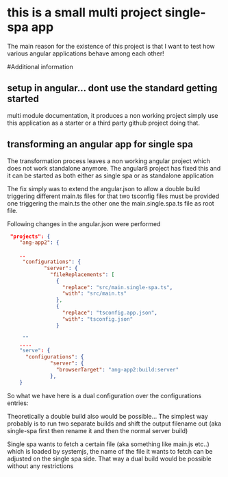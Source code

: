 # this is a small multi project single-spa app

The main reason for the existence of this project is
that I want to test how  various angular applications behave among each other!


#Additional information
## setup in angular... dont use the standard getting started
multi module documentation, it produces a non working project
simply use this application as a starter or a third party github project
doing that.

## transforming an angular app for single spa

The transformation process leaves a non working angular project
which does not work standalone anymore.
The angular8 project has fixed this and it can be started
as both either as single spa or as standalone application

The fix simply was to extend the angular.json to allow a double build
triggering different main.ts files 
for that two tsconfig files must be provided
one triggering the main.ts the other one the main.single.spa.ts file
as root file.

Following changes in the angular.json were performed


```json
 "projects": {
    "ang-app2": {
    
    ..
     "configurations": {
            "server": {
              "fileReplacements": [
                {
                  "replace": "src/main.single-spa.ts",
                  "with": "src/main.ts"
                },
                {
                  "replace": "tsconfig.app.json",
                  "with": "tsconfig.json"
                }

     ""
    ....
    "serve": {
      "configurations": {
              "server": {
                "browserTarget": "ang-app2:build:server"
              },
    }
```


So what we have here is a dual configuration over 
the configurations entries:

Theoretically a double build also would be possible...
The simplest way probably is to run two separate builds
and shift the output filename out
(aka single-spa first then rename it and then the normal server build)

Single spa wants to fetch a certain file (aka something like main.js etc..)
which is loaded by systemjs, the name of the file it wants to fetch
can be adjusted on the single spa side.
That way a dual build would be possible without any restrictions


